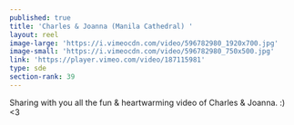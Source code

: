 ```yaml
---
published: true
title: 'Charles & Joanna (Manila Cathedral) '
layout: reel
image-large: 'https://i.vimeocdn.com/video/596782980_1920x700.jpg'
image-small: 'https://i.vimeocdn.com/video/596782980_750x500.jpg'
link: 'https://player.vimeo.com/video/187115981'
type: sde
section-rank: 39
---
```

Sharing with you all the fun & heartwarming video of Charles & Joanna. :) <3 